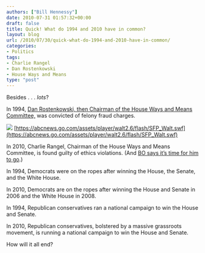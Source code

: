 ```yaml
---
authors: ["Bill Hennessy"]
date: 2010-07-31 01:57:32+00:00
draft: false
title: Quick! What do 1994 and 2010 have in common?
layout: blog
url: /2010/07/30/quick-what-do-1994-and-2010-have-in-common/
categories:
- Politics
tags:
- Charlie Rangel
- Dan Rostenkowski
- House Ways and Means
type: "post"
---
```


Besides . . . _lots_? 

 

In 1994, [Dan Rostenkowski, then Chairman of the House Ways and Means Committee,](https://abcnews.go.com/ThisWeek/week-history-rangel-weighs-rostenkowskis-ethics-violations/story?id=10024078) was convicted of felony fraud charges.

 

![](https://counters.gigya.com/wildfire/IMP/CXNID=2000002.0NXC/bT*xJmx*PTEyODA1NDEyOTMzNTYmcHQ9MTI4MDU*MTI5NzYzNSZwPTEyNTg*MTEmZD1BQkNOZXdzX1NGUF9Mb2NrZV9FbWJlZCZn/PTImbz**MDA1YmJiODI*Y2M*MzhjODMwM2QyOWQ4YmJkZDczYiZvZj*w.gif)
[https://abcnews.go.com/assets/player/walt2.6/flash/SFP_Walt.swf](https://abcnews.go.com/assets/player/walt2.6/flash/SFP_Walt.swf)

 

In 2010, Charlie Rangel, Chairman of the House Ways and Means Committee, is found guilty of ethics violations. (And [BO says it’s time for him to go](https://www.politico.com/blogs/bensmith/0710/Obama_Time_for_Rangel_to_end_career_with_dignity.html).)

 

In 1994, Democrats were on the ropes after winning the House, the Senate, and the White House.

 

In 2010, Democrats are on the ropes after winning the House and Senate in 2006 and the White House in 2008.

 

In 1994, Republican conservatives ran a national campaign to win the House and Senate.

 

In 2010, Republican conservatives, bolstered by a massive grassroots movement, is running a national campaign to win the House and Senate.

 

How will it all end? 
